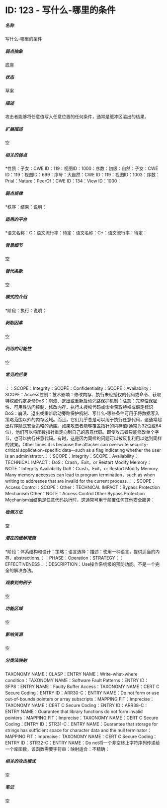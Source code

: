 # ID: 123 - 写什么-哪里的条件
<h5>名称</h5>写什么-哪里的条件
<h5>弱点抽象</h5>底座
<h5>状态</h5>草案
<h5>描述</h5>攻击者能够将任意值写入任意位置的任何条件，通常是缓冲区溢出的结果。
<h5>扩展描述</h5>空
<h5>相关的弱点</h5>*性质：子女：CWE ID：119：视图ID：1000：序数：初级：自然：子女：CWE ID：119：视图ID：699：序号：大自然：CWE ID：119：视图ID：1003：序数：Prial：Nature：PeerOf：CWE ID：134：View ID：1000：
<h5>弱点规律</h5>*秩序：结果：说明：
<h5>适用的平台</h5>*语文名称：C：语文流行率：待定：语文名称：C+：语文流行率：待定：
<h5>背景细节</h5>空
<h5>替代条款</h5>空
<h5>模式的介绍</h5>*阶段：执行：说明：
<h5>剥削因素</h5>空
<h5>利用的可能性</h5>空
<h5>常见的后果</h5>：：SCOPE：Integrity：SCOPE：Confidentiality：SCOPE：Availability：SCOPE：Access控制：技术影响：修改内存、执行未经授权的代码或命令、获取特权或假定身份DoS：崩溃、退出或重新启动旁路保护机制：注意：完整性保密性、可用性访问控制、修改内存、执行未授权代码或命令获取特权或假定标识DoS：崩溃、退出或重新启动旁路保护机制、写什么-哪些条件可用于将数据写入策略范围以外的内存区域。而且，它们几乎总是可以用于执行任意代码，这通常超出程序隐式安全策略的范围。如果攻击者能够覆盖指针的内存值(通常为32位或64位)，他们可以将函数指针重定向到自己的恶意代码。即使攻击者只能修改单个字节，也可以执行任意代码。有时，这是因为同样的问题可以被反复利用以达到同样的效果。Other times it is because the attacker can overwrite security-critical application-specific data--such as a flag indicating whether the user is an administrator.：：SCOPE：Integrity：SCOPE：Availability：TECHNICAL IMPACT：DoS：Crash，Exit，or Restart Modify Memory：NOTE：Integrity Availability DoS：Crash，Exit，or Restart Modify Memory Many memory accesses can lead to program termination，such as when writing to addresses that are invalid for the current process.：：SCOPE：Access Control：SCOPE：Other：TECHNICAL IMPACT：Bypass Protection Mechanism Other：NOTE：Access Control Other Bypass Protection Mechanism当结果是任意代码执行时，这通常可用于颠覆任何其他安全服务：
<h5>检测方法</h5>空
<h5>潜在的缓解措施</h5>*阶段：体系结构和设计：策略：语言选择：描述：使用一种语言，提供适当的内存、abstractions.：：PHASE：Operation：STRATEGY：：EFFECTIVENESS：：DESCRIPTION：Use操作系统级的预防功能。不是一个完全的解决办法。
<h5>观察到的例子</h5>空
<h5>功能区域</h5>空
<h5>影响资源</h5>空
<h5>分类法映射</h5>TAXONOMY NAME：CLASP：ENTRY NAME：Write-what-where condition：TAXONOMY NAME：Software Fault Patterns：ENTRY ID：SFP8：ENTRY NAME：Faulty Buffer Access：TAXONOMY NAME：CERT C Secure Coding：ENTRY ID：ARR30-C：ENTRY NAME：Do not form or use out-of-bounds pointers or array subscripts：MAPPING FIT：Imprecise：TAXONOMY NAME：CERT C Secure Coding：ENTRY ID：ARR38-C：ENTRY NAME：Guarantee that library functions do not form invalid pointers：MAPPING FIT：Imprecise：TAXONOMY NAME：CERT C Secure Coding：ENTRY ID：STR31-C：ENTRY NAME：Guarantee that storage for strings has sufficient space for character data and the null terminator：MAPPING FIT：Imprecise：TAXONOMY NAME：CERT C Secure Coding：ENTRY ID：STR32-C：ENTRY NAME：Do not将一个非空终止字符序列传递给一个库函数，该函数需要字符串：映射适合：不精确：
<h5>相关的攻击模式</h5>空
<h5>笔记</h5>空

